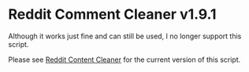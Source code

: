 # Reddit Comment Cleaner v1.9.1

Although it works just fine and can still be used, I no longer support this script. 

Please see [Reddit Content Cleaner](https://github.com/905timur/Reddit-Content-Cleaner) for the current version of this script.
